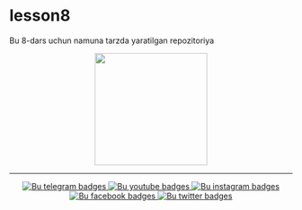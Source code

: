 # lesson8
Bu 8-dars uchun namuna tarzda yaratilgan repozitoriya 
<div id="header" align="center">
  <img src="https://i.giphy.com/media/v1.Y2lkPTc5MGI3NjExNnB6emE2OG9kdGpycDZmdnhzMDZpb3Y4ZmQ2b2ZtbDQ4MmkyczRrdSZlcD12MV9pbnRlcm5hbF9naWZfYnlfaWQmY3Q9Zw/VbnUQpnihPSIgIXuZv/giphy.gif" width="200" />
</div>
<hr>
<div id="badges" align="center">
  <a href="https://t.me/shohabbosdev">
    <img src="https://img.shields.io/badge/telegram-blue?logo=telegram&logoColor=white" alt="Bu telegram badges">
  </a>
  <a href="https://youtube.com/@shohabbosdev">
    <img src="https://img.shields.io/badge/youtube-white?logo=youtube&logoColor=red" alt="Bu youtube badges">
  </a>
  <a href="https://instagram.com/shohabbosdev">
    <img src="https://img.shields.io/badge/instagram-red?logo=instagram&logoColor=white" alt="Bu instagram badges">
  </a>
  <a href="https://facebook.com/shohabbosdev">
    <img src="https://img.shields.io/badge/facebook-white?logo=facebook&logoColor=blue" alt="Bu facebook badges">
  </a>
  <a href="https://twitter.com/shohabbosdev">
    <img src="https://img.shields.io/badge/twitter-blue?logo=twitter&logoColor=white" alt="Bu twitter badges"/>
  </a>
</div>
